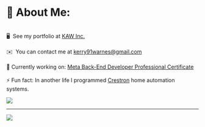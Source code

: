 # 💫 About Me:
<br>🖥️  See my portfolio at [KAW Inc.](http://kaw-portfolio.netlify.app/)
<br>
<br>✉️  You can contact me at [kerry91warnes@gmail.com](mailto:kerry91warnes@gmail.com) 
<br>
<br>📖 Currently working on: [Meta Back-End Developer Professional Certificate](https://www.coursera.org/professional-certificates/meta-back-end-developer)
<br>
<br>⚡ Fun fact: In another life I programmed [Crestron](https://www.crestron.com/Products/Control-Hardware-Software/Software) home automation systems. 

![](https://github-readme-stats.vercel.app/api/top-langs/?username=kerry91&langs_count=6&theme=dracula&hide_border=true&include_all_commits=false&count_private=false&layout=compact)

---
[![](https://visitcount.itsvg.in/api?id=kerry91&icon=2&color=6)](https://visitcount.itsvg.in)

<!-- Proudly created with GPRM ( https://gprm.itsvg.in ) -->
